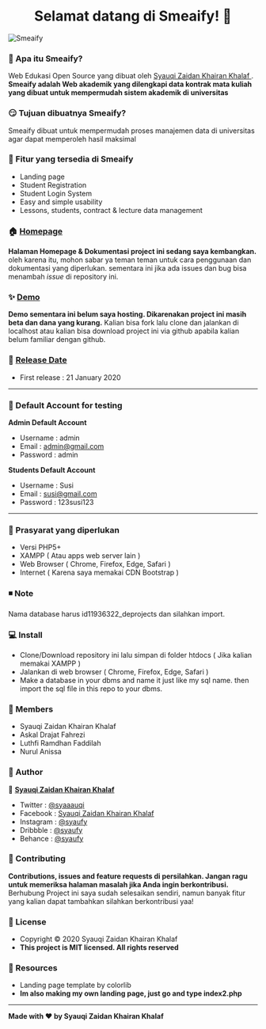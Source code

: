 <h1 align="center">Selamat datang di Smeaify! 👋</h1>

![Smeaify](https://user-images.githubusercontent.com/46257169/90014451-490bb100-dcd1-11ea-9087-4f3f5dd556e0.png)

### 🤔 Apa itu Smeaify?
Web Edukasi Open Source yang dibuat oleh <a href="https://github.com/syauqi"> Syauqi Zaidan Khairan Khalaf </a> . **Smeaify adalah Web akademik yang dilengkapi data kontrak mata kuliah yang dibuat untuk mempermudah sistem akademik di universitas**

### 😏 Tujuan dibuatnya Smeaify?
Smeaify dibuat untuk mempermudah proses manajemen data di universitas agar dapat memperoleh hasil maksimal

### 🤨 Fitur yang tersedia di Smeaify
- Landing page
- Student Registration
- Student Login System
- Easy and simple usability
- Lessons, students, contract & lecture data management

### 🏠 <a href="#/">Homepage</a>
**Halaman Homepage & Dokumentasi project ini sedang saya kembangkan.** oleh karena itu, mohon sabar ya teman teman untuk cara penggunaan dan dokumentasi yang diperlukan. sementara ini jika ada issues dan bug bisa menambah *issue* di repository ini.

### ✨ <a href="#/">Demo</a>
**Demo sementara ini belum saya hosting. Dikarenakan project ini masih beta dan dana yang kurang.** Kalian bisa fork lalu clone dan jalankan di localhost atau kalian bisa download project ini via github apabila kalian belum familiar dengan github.

### 📆 <a href="#">Release Date</a>
- First release : 21 January 2020

------------

 ### 👤 Default Account for testing
	
**Admin Default Account**
- Username : admin
- Email : admin@gmail.com 
- Password : admin

**Students Default Account**
- Username : Susi
- Email : susi@gmail.com
- Password : 123susi123

------------

### 🧐 Prasyarat yang diperlukan 
- Versi PHP5+
- XAMPP ( Atau apps web server lain )
- Web Browser  ( Chrome, Firefox, Edge, Safari )
- Internet ( Karena saya memakai CDN Bootstrap )

### ◾️ Note
Nama database harus id11936322_deprojects dan silahkan import.

### 💻 Install
 - Clone/Download repository ini lalu simpan di folder htdocs ( Jika kalian memakai XAMPP )
 -  Jalankan di web browser ( Chrome, Firefox, Edge, Safari )
 - Make a database in your dbms and name it just like my sql name. then import the sql file in this repo to your dbms.

### 👥  Members
- Syauqi Zaidan Khairan Khalaf
- Askal Drajat Fahrezi
- Luthfi Ramdhan Faddilah
- Nurul Anissa 

### 🧑 Author

👤 <a href="https://web.facebook.com/syaauqi"> **Syauqi Zaidan Khairan Khalaf**</a>
- Twitter : <a href="https://twitter.com/syaaauqi"> @syaaauqi</a>
- Facebook : <a href="https://web.facebook.com/syaaauqi"> Syauqi Zaidan Khairan Khalaf</a>
- Instagram : <a href="https://www.instagram.com/syaufy/">@syaufy </a>
- Dribbble : <a href="https://dribbble.com/syaufy">@syaufy </a>
- Behance :  <a href="https://www.behance.net/syaufy">@syaufy </a>

### 🤝 Contributing
**Contributions, issues and feature requests di persilahkan.
Jangan ragu untuk memeriksa halaman masalah jika Anda ingin berkontribusi.** Berhubung Project ini saya sudah selesaikan sendiri, namun banyak fitur yang kalian dapat tambahkan silahkan berkontribusi yaa!


### 📝 License
- Copyright © 2020 Syauqi Zaidan Khairan Khalaf
- **This project is MIT licensed. All rights reserved**

### 🔎 Resources
- Landing page template by colorlib
- **Im also making my own landing page, just go and type index2.php**

------------
**Made with ❤️ by Syauqi Zaidan Khairan Khalaf**
